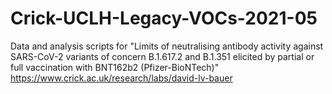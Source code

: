 # Crick-UCLH-Legacy-VOCs-2021-05
Data and analysis scripts for "Limits of neutralising antibody activity against SARS-CoV-2 variants of concern B.1.617.2 and B.1.351 elicited by partial or full vaccination with BNT162b2 (Pfizer-BioNTech)"
https://www.crick.ac.uk/research/labs/david-lv-bauer
